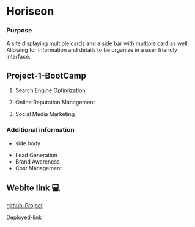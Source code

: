 # Horiseon

### Purpose

A site displaying multiple cards and a side bar with multiple card as well. Allowing for information and details to be organize in a user friendly interface.

## Project-1-BootCamp

1. Search Engine Optimization

2. Online Reputation Management

3. Social Media Marketing


###  Additional information 

* side body 

- Lead Generation
- Brand Awareness
- Cost Management

## Webite link 💻

[github-Project](https://github.com/MCXBootCampUMN/Horiseon)

[Deployed-link](https://mcxbootcampumn.github.io/Horiseon/)


